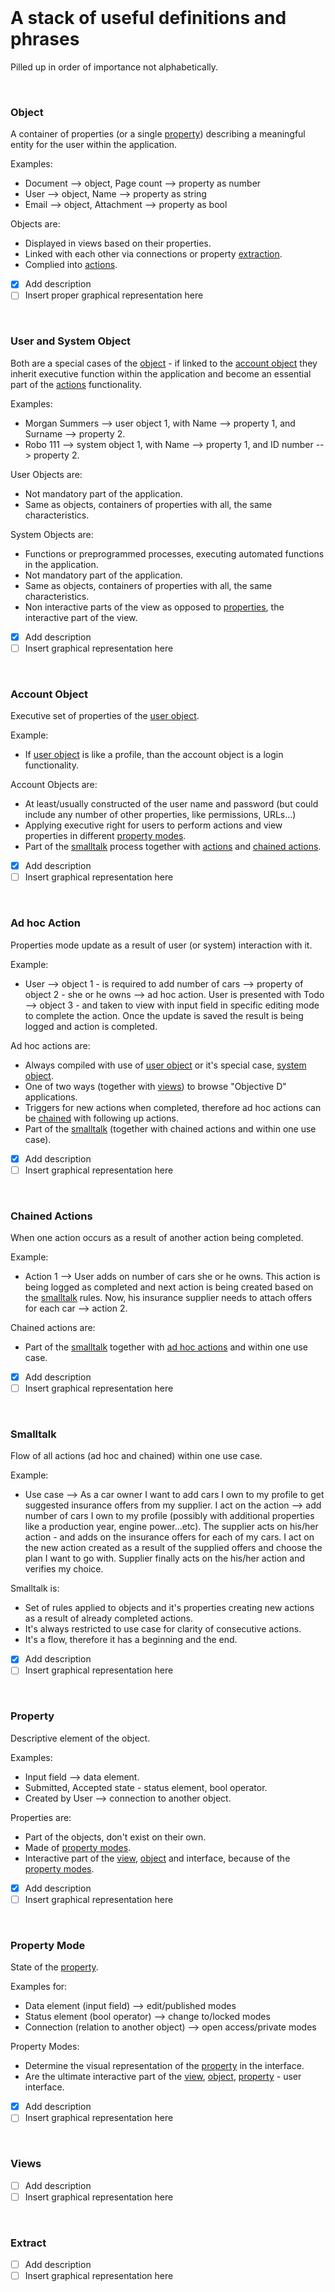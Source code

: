<br/>

# A stack of useful definitions and phrases #
Pilled up in order of importance not alphabetically.

<br/>

### Object ###
A container of properties (or a single [property](#property)) describing a meaningful entity for the user within the application.

Examples:
*	Document --> object, Page count --> property as number
*	User --> object, Name --> property as string
*	Email --> object, Attachment --> property as bool

Objects are:
*	Displayed in views based on their properties.
*	Linked with each other via connections or property [extraction](#extract).
*	Complied into [actions](#ad-hoc-action).   

- [x] Add description
- [ ] Insert proper graphical representation here

<br/>

### User and System Object ###
Both are a special cases of the [object](#object) - if linked to the [account object](#account-object) they inherit executive function within the application and become an essential part of the [actions](#ad-hoc-action) functionality.  

Examples:
*	Morgan Summers --> user object 1, with Name --> property 1, and Surname --> property 2.
*	Robo 111 --> system object 1, with Name --> property 1, and ID number --> property 2.

User Objects are:
*	Not mandatory part of the application.
*	Same as objects, containers of properties with all, the same characteristics.

System Objects are:
*	Functions or preprogrammed processes, executing automated functions in the application.
*	Not mandatory part of the application.
*	Same as objects, containers of properties with all, the same characteristics.
*	Non interactive parts of the view as opposed to [properties](#property), the interactive part of the view.

- [x] Add description
- [ ] Insert graphical representation here

<br/>

### Account Object ###
Executive set of properties of the [user object](#user-and-system-object).

Example:
*	If [user object](#user-and-system-object) is like a profile, than the account object is a login functionality.

Account Objects are:
*	At least/usually constructed of the user name and password (but could include any number of other properties, like permissions, URLs...)
*	Applying executive right for users to perform actions and view properties in different [property modes](#property-mode).
*	Part of the [smalltalk](#smalltalk) process together with [actions](#ad-hoc-action) and [chained actions](#chained-actions).

- [x] Add description
- [ ] Insert graphical representation here

<br/>

### Ad hoc Action ###
Properties mode update as a result of user (or system) interaction with it.

Example:
*	User --> object 1 - is required to add number of cars --> property of object 2 - she or he owns --> ad hoc action. User is presented with Todo --> object 3 - and taken to view with input field in specific editing mode to complete the action. Once the update is saved the result is being logged and action is completed.

Ad hoc actions are:
*	Always compiled with use of [user object](#user-and-system-object) or it's special case, [system object](#user-and-system-object).
*	One of two ways (together with [views](#views)) to browse "Objective D" applications.
*	Triggers for new actions when completed, therefore ad hoc actions can be [chained](#chained-actions) with following up actions. 
*	Part of the [smalltalk](#smalltalk) (together with chained actions and within one use case).

- [x] Add description
- [ ] Insert graphical representation here

<br/>

### Chained Actions ###
When one action occurs as a result of another action being completed.

Example:
*	Action 1 --> User adds on number of cars she or he owns. This action is being logged as completed and next action is being created based on the [smalltalk](#smalltalk) rules. Now, his insurance supplier needs to attach offers for each car --> action 2.

Chained actions are:
*	Part of the [smalltalk](#smalltalk) together with [ad hoc actions](#ad-hoc-actions) and within one use case.

- [x] Add description
- [ ] Insert graphical representation here

<br/>

### Smalltalk ###
Flow of all actions (ad hoc and chained) within one use case.

Example:
*	Use case --> As a car owner I want to add cars I own to my profile to get suggested insurance offers from my supplier. I act on the action --> add number of cars I own to my profile (possibly with additional properties like a production year, engine power...etc). The supplier acts on his/her action - and adds on the insurance offers for each of my cars. I act on the new action created as a result of the supplied offers and choose the plan I want to go with. Supplier finally acts on the his/her action and verifies my choice.

Smalltalk is:
*	Set of rules applied to objects and it's properties creating new actions as a result of already completed actions.
*	It's always restricted to use case for clarity of consecutive actions.
*	It's a flow, therefore it has a beginning and the end.

- [x] Add description
- [ ] Insert graphical representation here

<br/>

### Property ###
Descriptive element of the object.

Examples:
*	Input field --> data element.
*	Submitted, Accepted state - status element, bool operator.
*	Created by User --> connection to another object.

Properties are:
*	Part of the objects, don't exist on their own.
*	Made of [property modes](#property-mode).
*	Interactive part of the [view](#view), [object](#object) and interface, because of the [property modes](#property-modes).

- [x] Add description
- [ ] Insert graphical representation here

<br/>

### Property Mode ###
State of the [property](#property).

Examples for:
*	Data element (input field) --> edit/published modes
*	Status element (bool operator) --> change to/locked modes
*	Connection (relation to another object) --> open access/private modes

Property Modes:
*	Determine the visual representation of the [property](#property) in the interface.
*	Are the ultimate interactive part of the [view](#view), [object](#object), [property](#property) - user interface.

- [x] Add description
- [ ] Insert graphical representation here

<br/>

### Views ###

- [ ] Add description
- [ ] Insert graphical representation here

<br/>

### Extract ###

- [ ] Add description
- [ ] Insert graphical representation here